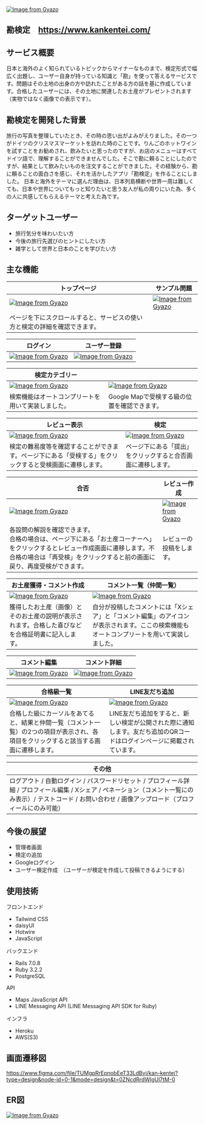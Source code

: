 [![Image from Gyazo](https://i.gyazo.com/e045b713ed17cb1927d6786911146c11.jpg)](https://gyazo.com/e045b713ed17cb1927d6786911146c11)
## 勘検定　https://www.kankentei.com/

## サービス概要
日本と海外のよく知られているトピックからマイナーなものまで、検定形式で幅広く出題し、ユーザー自身が持っている知識と「勘」を使って答えるサービスです。問題はその土地の出身の方や訪れたことがある方の話を基に作成しています。合格したユーザーには、その土地に関連したお土産がプレゼントされます（実物ではなく画像での表示です）。

## 勘検定を開発した背景
旅行の写真を整理していたとき、その時の思い出がよみがえりました。その一つがドイツのクリスマスマーケットを訪れた時のことです。りんごのホットワインを試すことをお勧めされ、飲みたいと思ったのですが、お店のメニューはすべてドイツ語で、理解することができませんでした。そこで勘に頼ることにしたのですが、結果として飲みたいものを注文することができました。その経験から、勘に頼ることの面白さを感じ、それを活かしたアプリ「勘検定」を作ることにしました。 日本と海外をテーマに選んだ理由は、日本列島横断や世界一周は難しくても、日本や世界についてもっと知りたいと思う友人が私の周りにいた為、多くの人に共感してもらえるテーマと考えた為です。  


## ターゲットユーザー  
* 旅行気分を味わいたい方 
* 今後の旅行先選びのヒントにしたい方  
* 雑学として世界と日本のことを学びたい方
  
## 主な機能
|トップページ|サンプル問題|
|---|---|
|[![Image from Gyazo](https://i.gyazo.com/84aca29acf5495f927746dff2225bd49.jpg)](https://gyazo.com/84aca29acf5495f927746dff2225bd49)|[![Image from Gyazo](https://i.gyazo.com/45e29e34c128c88da7e31ad03154eca5.jpg)](https://gyazo.com/45e29e34c128c88da7e31ad03154eca5)|
|ページを下にスクロールすると、サービスの使い方と検定の詳細を確認できます。|

|ログイン|ユーザー登録|
|---|---|
|[![Image from Gyazo](https://i.gyazo.com/59722d72e0664f43ad8e7d0afbbd91a2.png)](https://gyazo.com/59722d72e0664f43ad8e7d0afbbd91a2)|[![Image from Gyazo](https://i.gyazo.com/d88409c63fcb8223638c4e3f987fa59d.png)](https://gyazo.com/d88409c63fcb8223638c4e3f987fa59d)|

|検定カテゴリー||
|---|---|
|[![Image from Gyazo](https://i.gyazo.com/052905670b0a62a7336c14b110279646.png)](https://gyazo.com/052905670b0a62a7336c14b110279646)|[![Image from Gyazo](https://i.gyazo.com/1e94c7584d0c10ead041f190e4427258.png)](https://gyazo.com/1e94c7584d0c10ead041f190e4427258)|
|検索機能はオートコンプリートを用いて実装しました。|Google Mapで受検する級の位置を確認できます。|

|レビュー表示|検定|
|---|---|
|[![Image from Gyazo](https://i.gyazo.com/b95dcc9496344e9d5ec1ed90ae28dcea.jpg)](https://gyazo.com/b95dcc9496344e9d5ec1ed90ae28dcea)|[![Image from Gyazo](https://i.gyazo.com/224b05254fff2ecae9f83fc6a50c040b.jpg)](https://gyazo.com/224b05254fff2ecae9f83fc6a50c040b)|
|検定の難易度等を確認することができます。ページ下にある「受検する」をクリックすると受検画面に遷移します。|ページ下にある「提出」をクリックすると合否画面に遷移します。|

|合否|レビュー作成|
|---|---|
|[![Image from Gyazo](https://i.gyazo.com/f14e5ffc6db92d7793d2ec91c2ca28c2.jpg)](https://gyazo.com/f14e5ffc6db92d7793d2ec91c2ca28c2)|[![Image from Gyazo](https://i.gyazo.com/11dc9a006eed51509351e8e7c80a6ee4.jpg)](https://gyazo.com/11dc9a006eed51509351e8e7c80a6ee4)|
|各設問の解説を確認できます。<br>合格の場合は、ページ下にある「お土産コーナーへ」をクリックするとレビュー作成画面に遷移します。不合格の場合は「再受検」をクリックすると前の画面に戻り、再度受検ができます。|レビューの投稿をします。|

|お土産獲得・コメント作成|コメント一覧（仲間一覧）|
|---|---|
|[![Image from Gyazo](https://i.gyazo.com/c3f1d80e5c587f1afee52aa12c5f98a7.jpg)](https://gyazo.com/c3f1d80e5c587f1afee52aa12c5f98a7)|[![Image from Gyazo](https://i.gyazo.com/df95ad8356b4440c4e4ee327c3759b70.jpg)](https://gyazo.com/df95ad8356b4440c4e4ee327c3759b70)|
|獲得したお土産（画像）とそのお土産の説明が表示されます。合格した喜びなどを合格証明書に記入します。|自分が投稿したコメントには「Xシェア」と「コメント編集」のアイコンが表示されます。ここの検索機能もオートコンプリートを用いて実装しました。|

|コメント編集|コメント詳細|
|---|---|
|[![Image from Gyazo](https://i.gyazo.com/ee0997f9a057828b9f5731985c040ebe.jpg)](https://gyazo.com/ee0997f9a057828b9f5731985c040ebe)|[![Image from Gyazo](https://i.gyazo.com/4d131fb624d0c24d9c37c0fb639875a7.jpg)](https://gyazo.com/4d131fb624d0c24d9c37c0fb639875a7)|

|合格級一覧|LINE友だち追加|
|---|---|
|[![Image from Gyazo](https://i.gyazo.com/ee23b5ae835753912f66724aa0076eaa.jpg)](https://gyazo.com/ee23b5ae835753912f66724aa0076eaa)|[![Image from Gyazo](https://i.gyazo.com/8854ba99f6ad1f5987eea96e8255b79b.png)](https://gyazo.com/8854ba99f6ad1f5987eea96e8255b79b)|
|合格した級にカーソルをあてると、結果と仲間一覧（コメント一覧）の2つの項目が表示され、各項目をクリックすると該当する画面に遷移します。|LINE友だち追加をすると、新しい検定が公開された際に通知します。友だち追加のQRコードはログインページに掲載されています。|

|その他|
|---|
|ログアウト / 自動ログイン / パスワードリセット / プロフィール詳細 / プロフィール編集 / Xシェア / ぺネーション（コメント一覧にのみ表示）/ テストコード / お問い合わせ / 画像アップロード（プロフィールにのみ可能）|


## 今後の展望
* 管理者画面
* 検定の追加
* Googleログイン
* ユーザー検定作成　（ユーザーが検定を作成して投稿できるようにする）


## 使用技術
フロントエンド  
* Tailwind CSS
* daisyUI
* Hotwire
* JavaScript

バックエンド  
* Rails 7.0.8
* Ruby 3.2.2 
* PostgreSQL
  
API  
* Maps JavaScript API
* LINE Messaging API (LINE Messaging API SDK for Ruby)

インフラ  
* Heroku
* AWS(S3)


## 画面遷移図  
https://www.figma.com/file/TUMgpRrEpnobEeT33LdBvj/kan-kentei?type=design&node-id=0-1&mode=design&t=0ZNcdRrdWIgUl7tM-0


## ER図  
[![Image from Gyazo](https://i.gyazo.com/dc8e076b279f434c764daf22e967d0d5.png)](https://gyazo.com/dc8e076b279f434c764daf22e967d0d5)

